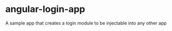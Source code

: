 angular-login-app
=================

A sample app that creates a login module to be injectable into any other app
